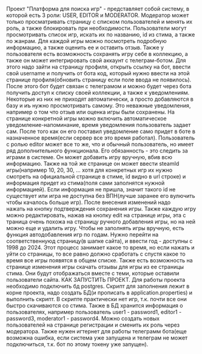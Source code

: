 Проект "Платформа для поиска игр" - представляет собой систему, в которой есть 3 роли: USER, EDITOR и MODERATOR. Модератор может только просматривать страницу с списком пользователей и менять их роль, а также блокировать при необходимости. Пользователи могут просмотривать список игр, искать их по названию, id из стима, а также по жанрам. 
Для каждой игры можно посмотреть подробную информацию, а также оценить ее и оставить отзыв. Также у пользователя есть возможность сохранять игру себе в коллекцию, а также он может интегрировать свой аккаунт с телеграм-ботом. Для этого надо зайти на страницу профиля, открыть ссылку на бот, ввести свой username и получить от бота код, 
который нужно ввести на этой странице профиля(обновить страницу если поле ввода не появилось). После этого бот будет связан с телеграмом и можно будет через бота получить доступ к списку своей коллекции, а также к уведомлениям. Некоторые из них не приходят автоматически, а просто добавляются в базу и иъ нужно просмотривать самому.
Это неважные уведомления, например о том что отзыв или оценка игры были сохранены. На странице конкретной игры можно включить автоматическое уведомление-напоминание, время уведомления пользователь задает сам. После того как он его поставил уведомление само придет в боте в назначенное время(если сервер все это время работал).
Пользователь с ролью editor может все то же, что и обычный пользователь, но имеет ряд дополнительного функционала. Его обязанность - это следить за играми в системе. Он может добавить игру вручную, вбив всю информацию. Также на той же странице он может ввести steamId игры(например 10, 20, 30, ... 
хотя для конкретных игр их нужно смотреть на официальной странице в стиме, id видно в url строке) и информация придет из стима(поля сами заполнятся нужной информацией). Если информация не пришла, значит такого id не существует или игра не доступна без ВПН(лучше заранее его вулючить чтобы качалось больше игр). После внесения изменений надо  
нажать на кнопку подтверждения сохранения игры. Также каждую игру можно редактировать, нажав на кнопку edit на странице игры, эта с траница очень похожа на страницу ручного добавления игры, но на ней можно еще и удалить игру. Чтобы не заполнять игры вручную, есть функция автодобавления игр по годам. Нужно перейти на соответственнуюд страницу(в шапке сайта),
и ввести год - доступны с 1998 до 2024. Этот процесс занимает какое то время, но если нажать и уйти со страницы, то все равно должно сработать с спустя какое то время все игры появятся в общем списке. Также есть возможность на странице изменения игры скачать отзывы для игры из ее страницы стима. Они будут отображаться вместе с теми, которые оставили
пользователи сайта.
КАК ЗАПУСТИТЬ ПРОЕКТ. Для работы проекта необходимо подключить бд postgres. Скрипт для заполнения лежит в корне проекта, надо создать БД(и прописать в application.properties) и выполнить скрипт. В скрипте практически нет игр, т.к. почти все они быстро скачиваются со стима.
Также в БД хранится информация о пользователях, например пользователь user1 - password1, editor1 - password3, moderator1 - password4. Можно  создать новых пользователей на странице регистрации и сменить их роль через модератора.
Также нужен игтернет для работы телеграмм бота(еще возможна ошибка, если система уже запущена и телеграм не может подключиться, т.к. бот по этому токену уже запущен). 

